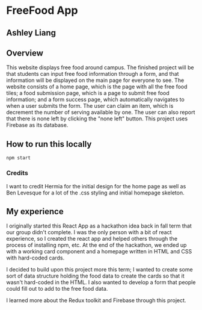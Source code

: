 # FreeFood App
## Ashley Liang


## Overview
This website displays free food around campus. The finished project will be that students can input free food information through a form, and that information will be displayed on the main page for everyone to see. The website consists of a home page, which is the page with all the free food tiles; a food submission page, which is a page to submit free food information; and a form success page, which automatically navigates to when a user submits the form. The user can claim an item, which is decrement the number of serving available by one. The user can also report that there is none left by clicking the "none left" button. This project uses Firebase as its database.

## How to run this locally
`npm start`


### Credits
I want to credit Hermia for the initial design for the home page as well as Ben Levesque for a lot of the .css styling and initial homepage skeleton.

## My experience
I originally started this React App as a hackathon idea back in fall term that our group didn't complete. I was the only person with a bit of react experience, so I created the react app and helped others through the process of installing npm, etc. At the end of the hackathon, we ended up with a working card component and a homepage written in HTML and CSS with hard-coded cards.

I decided to build upon this project more this term; I wanted to create some sort of data structure holding the food data to create the cards so that it wasn't hard-coded in the HTML. I also wanted to develop a form that people could fill out to add to the free food data. 

I learned more about the Redux toolkit and Firebase through this project.

